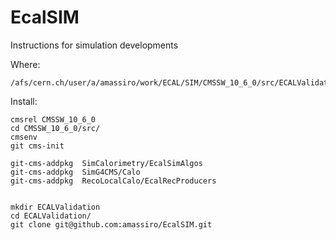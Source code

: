 # EcalSIM
Instructions for simulation developments

Where:

    /afs/cern.ch/user/a/amassiro/work/ECAL/SIM/CMSSW_10_6_0/src/ECALValidation/EcalSIM
    
Install:

    cmsrel CMSSW_10_6_0
    cd CMSSW_10_6_0/src/
    cmsenv
    git cms-init

    git-cms-addpkg  SimCalorimetry/EcalSimAlgos
    git-cms-addpkg  SimG4CMS/Calo
    git-cms-addpkg  RecoLocalCalo/EcalRecProducers
    
    
    mkdir ECALValidation
    cd ECALValidation/
    git clone git@github.com:amassiro/EcalSIM.git
